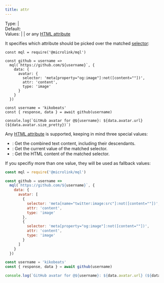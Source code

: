 ```yaml
---
title: attr
---
```


Type: <TypeContainer><Type children='<string>'/> | <Type children='<string[]>'/></TypeContainer><br/>
Default: <Type children="'html'"/><br/>
Values: <TypeContainer><Type children="'html'"/> | <Type children="'val'"/> | <Type children="'text'"/></TypeContainer> or any [HTML attribute](https://developer.mozilla.org/en-US/docs/Web/HTML/Attributes)

It specifies which attribute should be picked over the matched [selector](/docs/mql/data/selector):

```jsx{8}
const mql = require('@microlink/mql')

const github = username => 
  mql(`https://github.com/${username}`, {
    data: {
      avatar: {
        selector: 'meta[property="og:image"]:not([content=""])',
        attr: 'content',
        type: 'image'
      }
    }
  })

const username = 'kikobeats'
const { response, data } = await github(username)

console.log(`GitHub avatar for @${username}: ${data.avatar.url} (${data.avatar.size_pretty})`)
```

Any [HTML attribute](https://developer.mozilla.org/en-US/docs/Web/HTML/Attributes) is supported, keeping in mind three special values:

- <Type children="'text'"/>: Get the combined text content, including their descendants.
- <Type children="'val'"/>: Get the current value of the matched selector.
- <Type children="'html'"/>: Get the HTML content of the matched selector.

If you specifiy more than one value, they will be used as fallback values:

```jsx
const mql = require('@microlink/mql')

const github = username =>
  mql(`https://github.com/${username}`, {
    data: {
      avatar: [
        {
          selector: 'meta[name="twitter:image:src"]:not([content=""])',
          attr: 'content',
          type: 'image'
        },
        {
          selector: 'meta[property="og:image"]:not([content=""])',
          attr: 'content',
          type: 'image'
        }
      ]
    }
  })

const username = 'kikobeats'
const { response, data } = await github(username)

console.log(`GitHub avatar for @${username}: ${data.avatar.url} (${data.avatar.size_pretty})`)
```

<Figcaption children="The first attribute that resolve the value will be used." />

